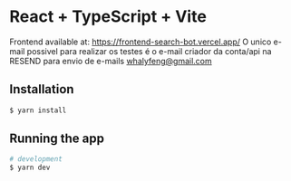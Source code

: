 # React + TypeScript + Vite

Frontend available at: https://frontend-search-bot.vercel.app/
O unico e-mail possivel para realizar os testes é o e-mail criador da conta/api na RESEND para envio de e-mails whalyfeng@gmail.com

## Installation

```bash
$ yarn install
```

## Running the app

```bash
# development
$ yarn dev
```
